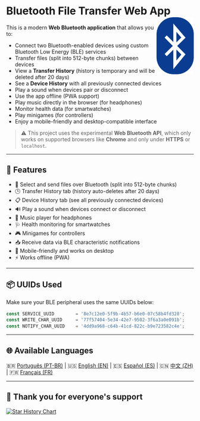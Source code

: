 
# Bluetooth File Transfer Web App <img src="./public/favicon-32x32.png" align="right" width="100">

This is a modern **Web Bluetooth application** that allows you to:

- Connect two Bluetooth-enabled devices using custom Bluetooth Low Energy (BLE) services
- Transfer files (split into 512-byte chunks) between devices
- View a **Transfer History** (history is temporary and will be deleted after 20 days)
- See a **Device History** with all previously connected devices
- Play a sound when devices pair or disconnect
- Use the app offline (PWA support)
- Play music directly in the browser (for headphones)
- Monitor health data (for smartwatches)
- Play minigames (for controllers)
- Enjoy a mobile-friendly and desktop-compatible interface

> ⚠️ This project uses the experimental **Web Bluetooth API**, which only works on supported browsers like **Chrome** and only under **HTTPS** or `localhost`.

---

## 🔧 Features

- 📂 Select and send files over Bluetooth (split into 512-byte chunks)
- 🕒 Transfer History tab (history auto-deletes after 20 days)
- 📋 Device History tab (see all previously connected devices)
- 🔊 Play a sound when devices connect or disconnect
- 🎵 Music player for headphones
- 🩺 Health monitoring for smartwatches
- 🎮 Minigames for controllers
- 📥 Receive data via BLE characteristic notifications
- 📱 Mobile-friendly and works on desktop
- ⚡ Works offline (PWA)

---

## 📦 UUIDs Used

Make sure your BLE peripheral uses the same UUIDs below:

```js
const SERVICE_UUID        = '8e7c12e0-5f9b-4b57-b6e0-07c58b4fd328';
const WRITE_CHAR_UUID     = '77f57404-5e34-42e7-9502-3f6a3a0e091b';
const NOTIFY_CHAR_UUID    = '4dd9a968-c64b-41cd-822c-b9e723582c4e';
```

---

## 🌐 Available Languages

🇧🇷 [Português (PT-BR)](README-ptbr.md) | 🇺🇸 [English (EN)](README.md) | 🇪🇸 [Español (ES)](README-es.md) | 🇨🇳 [中文 (ZH)](README-zh.md) | 🇫🇷 [Français (FR)](README-fr.md)

---


## 🙏 Thank you for everyone's support

[![Star History Chart](https://api.star-history.com/svg?repos=erikraft/Bluetooth-Center&type=Date)](https://star-history.com/#erikraft/Bluetooth-Center&Date)
